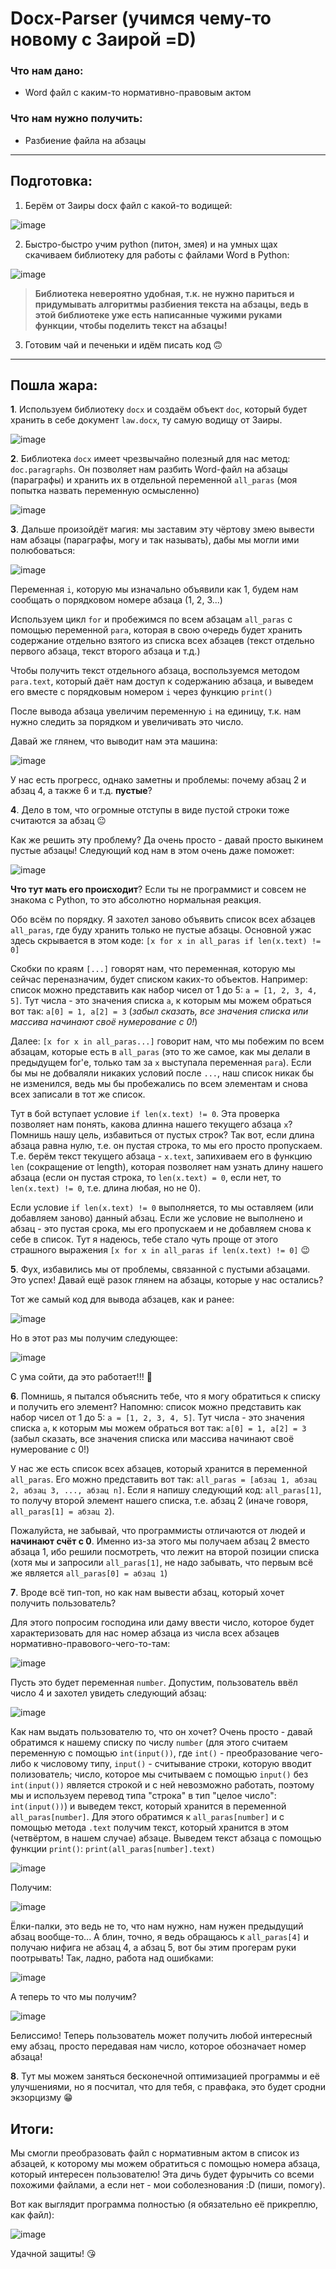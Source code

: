 # Docx-Parser (учимся чему-то новому с Заирой =D)

### Что нам дано:
* Word файл с каким-то нормативно-правовым актом

### Что нам нужно получить:
* Разбиение файла на абзацы

---
## Подготовка:
1. Берём от Заиры docx файл с какой-то водищей:

![image](https://user-images.githubusercontent.com/46136468/142738492-279f33b3-0f1b-44d2-8880-4c41c8a38f2e.png)

2. Быстро-быстро учим python (питон, змея) и на умных щах скачиваем библиотеку для работы с файлами Word в Python:

![image](https://user-images.githubusercontent.com/46136468/142738556-5b5d03d3-dd4a-4798-adfc-72bb0cd7e8d7.png)

> **Библиотека невероятно удобная, т.к. не нужно париться и придумывать алгоритмы разбиения текста на абзацы, ведь в этой библиотеке уже есть написанные чужими руками функции, чтобы поделить текст на абзацы!**

3. Готовим чай и печеньки и идём писать код :upside_down_face:

---

## Пошла жара:

**1**. Используем библиотеку `docx` и создаём объект `doc`, который будет хранить в себе документ `law.docx`, ту самую водищу от Заиры.

![image](https://user-images.githubusercontent.com/46136468/142738737-303adb9c-e1d7-472b-925f-f4496cc80f34.png)

**2**. Библиотека `docx` имеет чрезвычайно полезный для нас метод: `doc.paragraphs`. Он позволяет нам разбить Word-файл на абзацы (параграфы) и хранить их в отдельной переменной `all_paras` (моя попытка назвать переменную осмысленно)

![image](https://user-images.githubusercontent.com/46136468/142738804-6456054f-9774-4d87-a5cb-c614037bc8dd.png)

**3**. Дальше произойдёт магия: мы заставим эту чёртову змею вывести нам абзацы (параграфы, могу и так называть), дабы мы могли ими полюбоваться:

![image](https://user-images.githubusercontent.com/46136468/142740542-500f7513-16ea-42b4-878f-396546835593.png)

Переменная `i`, которую мы изначально объявили как 1, будем нам сообщать о порядковом номере абзаца (1, 2, 3...)

Используем цикл `for` и пробежимся по всем абзацам `all_paras` с помощью переменной `para`, которая в свою очередь будет хранить содержание отдельно взятого из списка всех абзацев (текст отдельно первого абзаца, текст второго абзаца и т.д.)

Чтобы получить текст отдельного абзаца, воспользуемся методом `para.text`, который даёт нам доступ к содержанию абзаца, и выведем его вместе с порядковым номером `i` через функцию `print()`

После вывода абзаца увеличим переменную `i` на единицу, т.к. нам нужно следить за порядком и увеличивать это число.

Давай же глянем, что выводит нам эта машина:

![image](https://user-images.githubusercontent.com/46136468/142739064-a9da2873-c405-4eeb-b381-618f8fb69d72.png)

У нас есть прогресс, однако заметны и проблемы: почему абзац 2 и абзац 4, а также 6 и т.д. **пустые**?

**4**. Дело в том, что огромные отступы в виде пустой строки тоже считаются за абзац :neutral_face:

Как же решить эту проблему? Да очень просто - давай просто выкинем пустые абзацы! Следующий код нам в этом очень даже поможет:

![image](https://user-images.githubusercontent.com/46136468/142740573-aa6c22bc-1735-404b-9958-2675c4801881.png)

**Что тут мать его происходит**? Если ты не программист и совсем не знакома с Python, то это абсолютно нормальная реакция.

Обо всём по порядку. Я захотел заново объявить список всех абзацев `all_paras`, где буду хранить только не пустые абзацы. Основной ужас здесь скрывается в этом коде: `[x for x in all_paras if len(x.text) != 0]`

Скобки по краям `[...]` говорят нам, что переменная, которую мы сейчас переназначим, будет списком каких-то объектов. Например: список можно представить как набор чисел от 1 до 5: `a = [1, 2, 3, 4, 5]`. Тут числа - это значения списка `a`, к которым мы можем обраться вот так: `a[0] = 1, a[2] = 3` (*забыл сказать, все значения списка или массива начинают своё нумерование с 0!*)

Далее: `[x for x in all_paras...]` говорит нам, что мы побежим по всем абзацам, которые есть в `all_paras` (это то же самое, как мы делали в предыдущем for'е, только там за `x` выступала переменная `para`). Если бы мы не добваляли никаких условий после `...`, наш список никак бы не изменился, ведь мы бы пробежались по всем элементам и снова всех записали в тот же список.

Тут в бой вступает условие `if len(x.text) != 0`. Эта проверка позволяет нам понять, какова длинна нашего текущего абзаца `x`? Помнишь нашу цель, избавиться от пустых строк? Так вот, если длина абзаца равна нулю, т.е. он пустая строка, то мы его просто пропускаем. Т.е. берём текст текущего абзаца - `x.text`, запихиваем его в функцию `len` (сокращение от length), которая позволяет нам узнать длину нашего абзаца (если он пустая строка, то `len(x.text) = 0`, если нет, то `len(x.text) != 0`, т.е. длина любая, но не 0).

Если условие `if len(x.text) != 0` выполняется, то мы оставляем (или добавляем заново) данный абзац. Если же условие не выполнено и абзац - это пустая срока, мы его пропускаем и не добавляем снова к себе в список. Тут я надеюсь, тебе стало чуть проще от этого страшного выражения `[x for x in all_paras if len(x.text) != 0]` 	:wink:

**5**. Фух, избавились мы от проблемы, связанной с пустыми абзацами. Это успех! Давай ещё разок глянем на абзацы, которые у нас остались?

Тот же самый код для вывода абзацев, как и ранее:

![image](https://user-images.githubusercontent.com/46136468/142815662-98c3a347-af0a-461c-994b-a76d7a618c54.png)

Но в этот раз мы получим следующее:

![image](https://user-images.githubusercontent.com/46136468/142739652-cfc6b662-e513-4121-9b58-2b3e35331888.png)

С ума сойти, да это работает!!! 	:star_struck:

**6**. Помнишь, я пытался объяснить тебе, что я могу обратиться к списку и получить его элемент? Напомню: список можно представить как набор чисел от 1 до 5: `a = [1, 2, 3, 4, 5]`. Тут числа - это значения списка `a`, к которым мы можем обраться вот так: `a[0] = 1, a[2] = 3` (забыл сказать, все значения списка или массива начинают своё нумерование с 0!)

У нас же есть список всех абзацев, который хранится в переменной `all_paras`. Его можно представить вот так: `all_paras = [абзац 1, абзац 2, абзац 3, ..., абзац n]`. Если я напишу следующий код: `all_paras[1]`, то получу второй элемент нашего списка, т.е. абзац 2 (иначе говоря, `all_paras[1] = абзац 2`). 

Пожалуйста, не забывай, что программисты отличаются от людей и **начинают счёт с 0**. Именно из-за этого мы получаем абзац 2 вместо абзаца 1, ибо решили посмотреть, что лежит на второй позиции списка (хотя мы и запросили `all_paras[1]`, не надо забывать, что первым всё же является `all_paras[0] = абзац 1`)

**7**. Вроде всё тип-топ, но как нам вывести абзац, который хочет получить пользователь?

Для этого попросим господина или даму ввести число, которое будет характеризовать для нас номер абзаца из числа всех абзацев нормативно-правового-чего-то-там:

![image](https://user-images.githubusercontent.com/46136468/142739928-2afb6853-cc0a-4af6-97f8-dbb8cb8e2927.png)

Пусть это будет переменная `number`. Допустим, пользователь ввёл число 4 и захотел увидеть следующий абзац:

![image](https://user-images.githubusercontent.com/46136468/142739958-abe7b69e-b922-4844-b402-695ea11d65c4.png)

Как нам выдать пользователю то, что он хочет? Очень просто - давай обратимся к нашему списку по числу `number` (для этого считаем переменную с помощью `int(input())`, где `int()` - преобразование чего-либо к числовому типу, `input()` - считывание строки, которую вводит полизователь; число, которое мы считываем с помощью `input()` без `int(input())` является строкой и с ней невозможно работать, поэтому мы и используем перевод типа "строка" в тип "целое число": `int(input())`) и выведем текст, который хранится в переменной `all_paras[number]`. Для этого обратимся к `all_paras[number]` и с помощью метода `.text` получим текст, который хранится в этом (четвёртом, в нашем случае) абзаце. Выведем текст абзаца с помощью функции `print()`: `print(all_paras[number].text)`

![image](https://user-images.githubusercontent.com/46136468/142740675-10c9d722-ed7e-47cb-b202-3502f70e1dc8.png)

Получим:

![image](https://user-images.githubusercontent.com/46136468/142740017-673c19d0-ebd3-44b1-8ce3-7af9a20836da.png)

Ёлки-палки, это ведь не то, что нам нужно, нам нужен предыдущий абзац вообще-то... А блин, точно, я ведь обращаюсь к `all_paras[4]` и получаю нифига не абзац 4, а абзац 5, вот бы этим прогерам руки поотрывать! Так, ладно, работа над ошибками:

![image](https://user-images.githubusercontent.com/46136468/142740121-f4ad6ce6-d0ab-4452-af4e-43966cdead2d.png)

А теперь то что мы получим?

![image](https://user-images.githubusercontent.com/46136468/142740157-ad60b4ab-458e-43f0-b256-a427d54d4a0c.png)

Белиссимо! Теперь пользователь может получить любой интересный ему абзац, просто передавая нам число, которое обозначает номер абзаца!

**8**. Тут мы можем заняться бесконечной оптимизацией программы и её улучшениями, но я посчитал, что для тебя, с правфака, это будет сродни экзорцизму :grin:

## Итоги:

Мы смогли преобразовать файл с нормативным актом в список из абзацей, к которому мы можем обратиться с помощью номера абзаца, который интересен пользователю! Эта дичь будет фурычить со всеми похожими файлами, а если нет - мои соболезнования :D (пиши, помогу).

Вот как выглядит программа полностью (я обязательно её прикреплю, как файл):

![image](https://user-images.githubusercontent.com/46136468/142740433-c925d5d8-eacf-45d9-a7a8-159b4e383402.png)

Удачной защиты! 	:kissing_heart:
